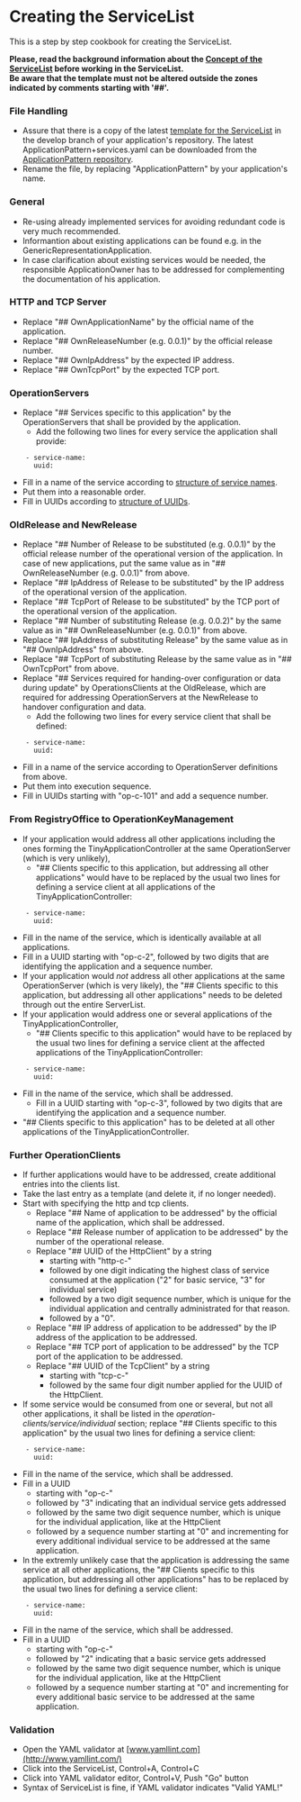 # Creating the ServiceList

This is a step by step cookbook for creating the ServiceList.  

**Please, read the background information about the [Concept of the ServiceList](../ConceptOfServiceList/ConceptOfServiceList.md) before working in the ServiceList.**   
**Be aware that the template must not be altered outside the zones indicated by comments starting with '##'.**


### File Handling

* Assure that there is a copy of the latest [template for the ServiceList](https://github.com/openBackhaul/ApplicationPattern/blob/develop/ApplicationPattern+services.yaml) in the develop branch of your application's repository. The latest ApplicationPattern+services.yaml can be downloaded from the [ApplicationPattern repository](https://github.com/openBackhaul/ApplicationPattern/tree/develop).  
* Rename the file, by replacing "ApplicationPattern" by your application's name.


### General

* Re-using already implemented services for avoiding redundant code is very much recommended.
* Informantion about existing applications can be found e.g. in the GenericRepresentationApplication.
* In case clarification about existing services would be needed, the responsible ApplicationOwner has to be addressed for complementing the documentation of his application.


### HTTP and TCP Server

* Replace "## OwnApplicationName" by the official name of the application.
* Replace "## OwnReleaseNumber (e.g. 0.0.1)" by the official release number.
* Replace "## OwnIpAddress" by the expected IP address.
* Replace "## OwnTcpPort" by the expected TCP port.


### OperationServers

* Replace "## Services specific to this application" by the OperationServers that shall be provided by the application.
  * Add the following two lines for every service the application shall provide:  
```
    - service-name:
      uuid:
```
  * Fill in a name of the service according to [structure of service names](../StructureOfServiceNames/StructureOfServiceNames.md).
  * Put them into a reasonable order.
  * Fill in UUIDs according to [structure of UUIDs](../StructureOfUuids/StructureOfUuids.md).


### OldRelease and NewRelease

* Replace "## Number of Release to be substituted (e.g. 0.0.1)" by the official release number of the operational version of the application. In case of new applications, put the same value as in "## OwnReleaseNumber (e.g. 0.0.1)" from above.
* Replace "## IpAddress of Release to be substituted" by the IP address of the operational version of the application.
* Replace "## TcpPort of Release to be substituted" by the TCP port of the operational version of the application.
* Replace "## Number of substituting Release (e.g. 0.0.2)" by the same value as in "## OwnReleaseNumber (e.g. 0.0.1)" from above.
* Replace "## IpAddress of substituting Release" by the same value as in "## OwnIpAddress" from above.
* Replace "## TcpPort of substituting Release by the same value as in "## OwnTcpPort" from above.
* Replace "## Services required for handing-over configuration or data during update" by OperationsClients at the OldRelease, which are required for addressing OperationServers at the NewRelease to handover configuration and data.
  * Add the following two lines for every service client that shall be defined:  
```
    - service-name:
      uuid:
```
  * Fill in a name of the service according to OperationServer definitions from above.
  * Put them into execution sequence.
  * Fill in UUIDs starting with "op-c-101" and add a sequence number.


### From RegistryOffice to OperationKeyManagement

* If your application would address all other applications including the ones forming the TinyApplicationController at the same OperationServer (which is very unlikely), 
  * "## Clients specific to this application, but addressing all other applications" would have to be replaced by the usual two lines for defining a service client at all applications of the TinyApplicationController:  
```
    - service-name:
      uuid:
```
  * Fill in the name of the service, which is identically available at all applications.
  * Fill in a UUID starting with "op-c-2", followed by two digits that are identifying the application and a sequence number.
* If your application would _not_ address all other applications at the same OperationServer (which is very likely), the "## Clients specific to this application, but addressing all other applications" needs to be deleted through out the entire ServerList.
* If your application would address one or several applications of the TinyApplicationController, 
  * "## Clients specific to this application" would have to be replaced by the usual two lines for defining a service client at the affected applications of the TinyApplicationController:  
```
    - service-name:
      uuid:
```
  * Fill in the name of the service, which shall be addressed.
    * Fill in a UUID starting with "op-c-3", followed by two digits that are identifying the application and a sequence number.
* "## Clients specific to this application" has to be deleted at all other applications of the TinyApplicationController.
  

### Further OperationClients

* If further applications would have to be addressed, create additional entries into the clients list.  
* Take the last entry as a template (and delete it, if no longer needed).  
* Start with specifying the http and tcp clients.
  * Replace "## Name of application to be addressed" by the official name of the application, which shall be addressed.
  * Replace "## Release number of application to be addressed" by the number of the operational release.
  * Replace "## UUID of the HttpClient" by a string 
    * starting with "http-c-"
    * followed by one digit indicating the highest class of service consumed at the application ("2" for basic service, "3" for individual service)
    * followed by a two digit sequence number, which is unique for the individual application and centrally administrated for that reason.
    * followed by a "0".
  * Replace "## IP address of application to be addressed" by the IP address of the application to be addressed.
  * Replace "## TCP port of application to be addressed" by the TCP port of the application to be addressed.
  * Replace "## UUID of the TcpClient" by a string 
    * starting with "tcp-c-"
    * followed by the same four digit number applied for the UUID of the HttpClient.
* If some service would be consumed from one or several, but not all other applications, it shall be listed in the _operation-clients/service/individual_ section; replace "## Clients specific to this application" by the usual two lines for defining a service client:  
```
    - service-name:
      uuid:
```
  * Fill in the name of the service, which shall be addressed.
  * Fill in a UUID 
    * starting with "op-c-"
    * followed by "3" indicating that an individual service gets addressed
    * followed by the same two digit sequence number, which is unique for the individual application, like at the HttpClient
    * followed by a sequence number starting at "0" and incrementing for every additional individual service to be addressed at the same application.
* In the extremly unlikely case that the application is addressing the same service at all other applications, the "## Clients specific to this application, but addressing all other applications" has to be replaced by the usual two lines for defining a service client:  
```
    - service-name:
      uuid:
```
  * Fill in the name of the service, which shall be addressed.
  * Fill in a UUID 
    * starting with "op-c-"
    * followed by "2" indicating that a basic service gets addressed
    * followed by the same two digit sequence number, which is unique for the individual application, like at the HttpClient
    * followed by a sequence number starting at "0" and incrementing for every additional basic service to be addressed at the same application.


### Validation

* Open the YAML validator at [www.yamllint.com](http://www.yamllint.com/)
* Click into the ServiceList, Control+A, Control+C
* Click into YAML validator editor, Control+V, Push "Go" button
* Syntax of ServiceList is fine, if YAML validator indicates "Valid YAML!"

